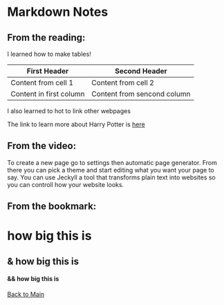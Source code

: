 # Markdown Notes

## From the reading:

I learned how to make tables!

First Header | Second Header
------------ | -------------
Content from cell 1 | Content from cell 2
Content in first column | Content from sencond column

I also learned to hot to link other webpages

The link to learn more about Harry Potter is [here](https://www.wizardingworld.com/collections/starting-harry-potter)

## From the video:

To create a new page go to settings then automatic page generator. From there you can pick a theme and start editing what you want your page to say. You can use Jeckyll a tool that transforms plain text into websites so you can controll how your website looks. 

## From the bookmark:

# how big this is
## & how big this is
#### && how big this is


[Back to Main](README.md)